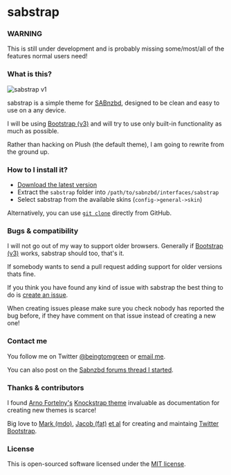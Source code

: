 sabstrap
==================

### WARNING

This is still under development and is probably missing some/most/all of the features normal users need!

### What is this?

![sabstrap v1](http://i.imgur.com/JGwpgOz.png)

sabstrap is a simple theme for [SABnzbd](http://sabnzbd.org/), designed to be clean and easy to use on a any device.

I will be using [Bootstrap (v3)](http://getbootstrap.com/) and will try to use only built-in functionality as much as possible.

Rather than hacking on Plush (the default theme), I am going to rewrite from the ground up.

### How to I install it?

* [Download the latest version](https://github.com/BeingTomGreen/sabstrap/archive/master.zip)
* Extract the `sabstrap` folder into `/path/to/sabnzbd/interfaces/sabstrap`
* Select sabstrap from the available skins (`config->general->skin`)

Alternatively, you can use [`git clone`](https://www.atlassian.com/git/tutorial/git-basics#!clone) directly from GitHub.

### Bugs & compatibility

I will not go out of my way to support older browsers. Generally if [Bootstrap (v3)](http://getbootstrap.com/getting-started/#browsers) works, sabstrap should too, that's it.

If somebody wants to send a pull request adding support for older versions thats fine.

If you think you have found any kind of issue with sabstrap the best thing to do is [create an issue](https://github.com/BeingTomGreen/sabstrap/issues/new).

When creating issues please make sure you check nobody has reported the bug before, if they have comment on that issue instead of creating a new one!

### Contact me

You follow me on Twitter [@beingtomgreen](https://twitter.com/beingtomgreen) or [email me](mailto:tom@beingtomgreen.com).

You can also post on the [Sabnzbd forums thread I started](http://forums.sabnzbd.org/viewtopic.php?f=5&t=15367).

### Thanks & contributors

I found [Arno Fortelny's](https://twitter.com/aforty) [Knockstrap theme](https://github.com/aforty/sabnzbd-knockstrap) invaluable as documentation for creating new themes is scarce!

Big love to [Mark (mdo)](http://twitter.com/mdo), [Jacob (fat)](http://twitter.com/fat) [et al](https://github.com/twbs/bootstrap/graphs/contributors) for creating and maintaing [Twitter Bootstrap](https://github.com/twbs/bootstrap).

### License

This is open-sourced software licensed under the [MIT license](http://beingtomgreen.mit-license.org/).
